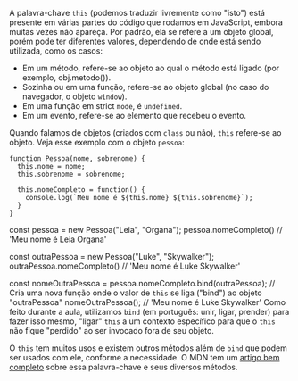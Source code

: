A palavra-chave `this` (podemos traduzir livremente como "isto") está presente em várias partes do código que rodamos em JavaScript, embora muitas vezes não apareça. Por padrão, ela se refere a um objeto global, porém pode ter diferentes valores, dependendo de onde está sendo utilizada, como os casos:

* Em um método, refere-se ao objeto ao qual o método está ligado (por exemplo, obj.metodo()).
* Sozinha ou em uma função, refere-se ao objeto global (no caso do navegador, o objeto `window`).
* Em uma função em strict `mode`, é `undefined`.
* Em um evento, refere-se ao elemento que recebeu o evento.

Quando falamos de objetos (criados com `class` ou não), `this` refere-se ao objeto. Veja esse exemplo com o objeto `pessoa`:

```
function Pessoa(nome, sobrenome) {
  this.nome = nome;
  this.sobrenome = sobrenome;

  this.nomeCompleto = function() {
    console.log(`Meu nome é ${this.nome} ${this.sobrenome}`);
  }
}
```

const pessoa = new Pessoa("Leia", "Organa");
pessoa.nomeCompleto() // 'Meu nome é Leia Organa'

const outraPessoa = new Pessoa("Luke", "Skywalker");
outraPessoa.nomeCompleto() // 'Meu nome é Luke Skywalker'

const nomeOutraPessoa = pessoa.nomeCompleto.bind(outraPessoa);
// Cria uma nova função onde o valor de `this` se liga ("bind") ao objeto "outraPessoa"
nomeOutraPessoa(); // 'Meu nome é Luke Skywalker'
Como feito durante a aula, utilizamos `bind` (em português: unir, ligar, prender) para fazer isso mesmo, "ligar" `this` a um contexto específico para que o `this` não fique "perdido" ao ser invocado fora de seu objeto.

O `this` tem muitos usos e existem outros métodos além de `bind` que podem ser usados com ele, conforme a necessidade. O MDN tem um [artigo bem completo](https://developer.mozilla.org/pt-BR/docs/Web/JavaScript/Reference/Operators/this) sobre essa palavra-chave e seus diversos métodos.